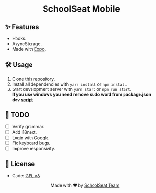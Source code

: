 <h1 align="center"> SchoolSeat Mobile </h1>

## ✨ Features

- Hooks.
- AsyncStorage.
- Made with [Expo](https://expo.dev/).

## 🛠 Usage

1. Clone this repository.
2. Install all dependencies with `yarn install` or `npm install`.
3. Start development server with `yarn start` or `npm run start`.</br>
__If you use windows you need remove sudo word from package.json dev [script](https://github.com/schoolseat/mobile/blob/19848cbfa4144535a2a41d7c0d23ba8f98dec357/package.json#L6)__ 

## 📝 TODO

- [ ] Verify grammar.
- [ ] Add i18next.
- [ ] Login with Google.
- [ ] Fix keyboard bugs.
- [ ] Improve responsivity.

## 📄 License

- Code: [GPL v3](https://github.com/schoolseat/api/blob/master/LICENSE)

  <p align="center">Made with ❤️ by <a href="https://github.com/orgs/schoolseat/people">SchoolSeat Team</a></p>

